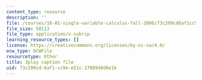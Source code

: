 ```yaml
---
content_type: resource
description: ''
file: /courses/18-01-single-variable-calculus-fall-2006/73c209cd6af1cc9ee51c1708940d6e1b_Bv9kVDcj7yo.srt
file_size: 50113
file_type: application/x-subrip
learning_resource_types: []
license: https://creativecommons.org/licenses/by-nc-sa/4.0/
ocw_type: OCWFile
resourcetype: Other
title: 3play caption file
uid: 73c209cd-6af1-cc9e-e51c-1708940d6e1b
---
```

